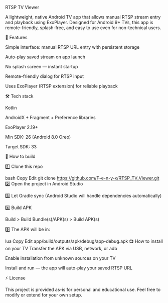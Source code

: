RTSP TV Viewer

A lightweight, native Android TV app that allows manual RTSP stream entry and playback using ExoPlayer. Designed for Android 9+ TVs, this app is remote-friendly, splash-free, and easy to use even for non-technical users.

🎯 Features

Simple interface: manual RTSP URL entry with persistent storage

Auto-play saved stream on app launch

No splash screen — instant startup

Remote-friendly dialog for RTSP input

Uses ExoPlayer (RTSP extension) for reliable playback

🛠 Tech stack

Kotlin

AndroidX + Fragment + Preference libraries

ExoPlayer 2.19+

Min SDK: 26 (Android 8.0 Oreo)

Target SDK: 33

🚀 How to build

1️⃣ Clone this repo

bash
Copy
Edit
git clone https://github.com/F-e-n-y-x/RTSP_TV_Viewer.git
2️⃣ Open the project in Android Studio

3️⃣ Let Gradle sync (Android Studio will handle dependencies automatically)

4️⃣ Build APK

Build > Build Bundle(s)/APK(s) > Build APK(s)

5️⃣ The APK will be in:

lua
Copy
Edit
app/build/outputs/apk/debug/app-debug.apk
📺 How to install on your TV
Transfer the APK via USB, network, or adb

Enable installation from unknown sources on your TV

Install and run — the app will auto-play your saved RTSP URL

⚡ License

This project is provided as-is for personal and educational use. Feel free to modify or extend for your own setup.
